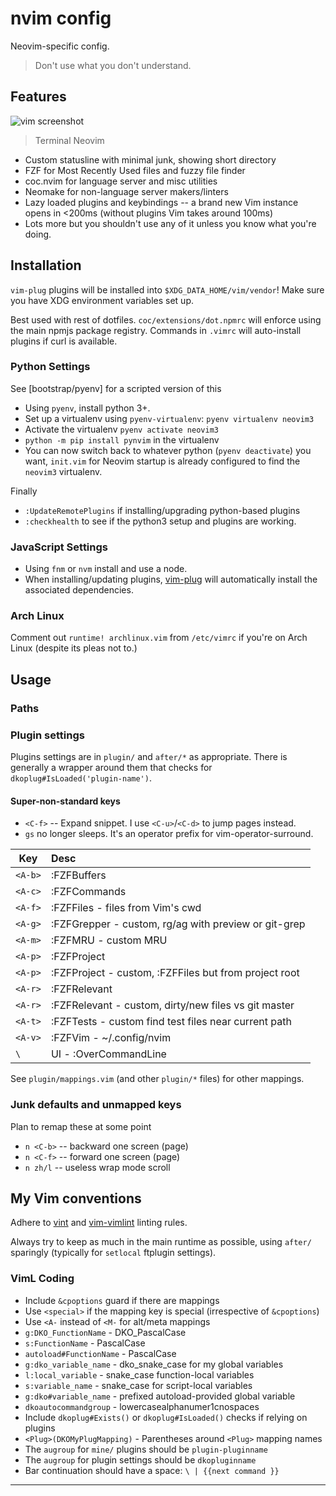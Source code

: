 # nvim config

Neovim-specific config.

> Don't use what you don't understand.

## Features

![vim screenshot][screenshot]
> Terminal Neovim

- Custom statusline with minimal junk, showing short directory
- FZF for Most Recently Used files and fuzzy file finder
- coc.nvim for language server and misc utilities
- Neomake for non-language server makers/linters
- Lazy loaded plugins and keybindings -- a brand new Vim instance opens in
  <200ms (without plugins Vim takes around 100ms)
- Lots more but you shouldn't use any of it unless you know what you're doing.

## Installation

`vim-plug` plugins will be installed into `$XDG_DATA_HOME/vim/vendor`! Make
sure you have XDG environment variables set up.

Best used with rest of dotfiles. `coc/extensions/dot.npmrc` will enforce using
the main npmjs package registry. Commands in `.vimrc` will auto-install
plugins if curl is available.

### Python Settings

See [bootstrap/pyenv] for a scripted version of this

- Using `pyenv`, install python 3+.
- Set up a virtualenv using `pyenv-virtualenv`: `pyenv virtualenv neovim3`
- Activate the virtualenv `pyenv activate neovim3`
- `python -m pip install pynvim` in the virtualenv
- You can now switch back to whatever python (`pyenv deactivate`) you want,
  `init.vim` for Neovim startup is already configured to find the `neovim3`
  virtualenv.

Finally

- `:UpdateRemotePlugins` if installing/upgrading python-based plugins
- `:checkhealth` to see if the python3 setup and plugins are working.

### JavaScript Settings

- Using `fnm` or `nvm` install and use a node.
- When installing/updating plugins, [vim-plug] will automatically install the
  associated dependencies.

### Arch Linux

Comment out `runtime! archlinux.vim` from `/etc/vimrc` if you're on Arch Linux
(despite its pleas not to.)

## Usage

### Paths

### Plugin settings

Plugins settings are in `plugin/` and `after/*` as appropriate. There
is generally a wrapper around them that checks for
`dkoplug#IsLoaded('plugin-name')`.

#### Super-non-standard keys

- `<C-f>` -- Expand snippet. I use `<C-u>`/`<C-d>` to jump pages instead.
- `gs` no longer sleeps. It's an operator prefix for vim-operator-surround.

|      Key | Desc                                                    |
| -------- | :------------------------------------------------------ |
| `<A-b>`  | :FZFBuffers |
| `<A-c>`  | :FZFCommands |
| `<A-f>`  | :FZFFiles - files from Vim's cwd |
| `<A-g>`  | :FZFGrepper - custom, rg/ag with preview or git-grep |
| `<A-m>`  | :FZFMRU - custom MRU |
| `<A-p>`  | :FZFProject |
| `<A-p>`  | :FZFProject - custom, :FZFFiles but from project root |
| `<A-r>`  | :FZFRelevant |
| `<A-r>`  | :FZFRelevant - custom, dirty/new files vs git master |
| `<A-t>`  | :FZFTests - custom find test files near current path |
| `<A-v>`  | :FZFVim - ~/.config/nvim |
|    `\`   | UI - :OverCommandLine |

See `plugin/mappings.vim` (and other `plugin/*` files) for other mappings.

### Junk defaults and unmapped keys

Plan to remap these at some point

- `n <C-b>` -- backward one screen (page)
- `n <C-f>` -- forward one screen (page)
- `n zh/l`  -- useless wrap mode scroll

## My Vim conventions

Adhere to [vint](https://github.com/Kuniwak/vint) and
[vim-vimlint](https://github.com/syngan/vim-vimlint) linting rules.

Always try to keep as much in the main runtime as possible, using `after/`
sparingly (typically for `setlocal` ftplugin settings).

### VimL Coding

- Include `&cpoptions` guard if there are mappings
- Use `<special>` if the mapping key is special (irrespective of `&cpoptions`)
- Use `<A-` instead of `<M-` for alt/meta mappings
- `g:DKO_FunctionName` - DKO_PascalCase
- `s:FunctionName` - PascalCase
- `autoload#FunctionName` - PascalCase
- `g:dko_variable_name` - dko_snake_case for my global variables
- `l:local_variable` - snake_case function-local variables
- `s:variable_name` - snake_case for script-local variables
- `g:dko#variable_name` - prefixed autoload-provided global variable
- `dkoautocommandgroup` - lowercasealphanumer1cnospaces
- Include `dkoplug#Exists()` or `dkoplug#IsLoaded()` checks if
  relying on plugins
- `<Plug>(DKOMyPlugMapping)` - Parentheses around `<Plug>` mapping names
- The `augroup` for `mine/` plugins should be `plugin-pluginname`
- The `augroup` for plugin settings should be `dkopluginname`
- Bar continuation should have a space: `\ | {{next command }}`

----

[screenshot]: https://raw.githubusercontent.com/davidosomething/dotfiles/d759d42f59b4f2be66aa6957bfd595e90096e223/meta/vim-potatonuc.png
[vim-plug]: https://github.com/junegunn/vim-plug
